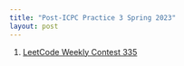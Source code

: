 ```yaml
---
title: "Post-ICPC Practice 3 Spring 2023"
layout: post
---
```

1. [LeetCode Weekly Contest 335](https://leetcode.com/contest/weekly-contest-335/)
